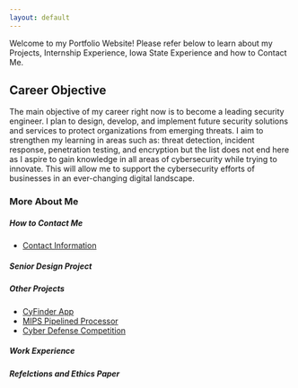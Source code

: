 ```yaml
---
layout: default
---
```


Welcome to my Portfolio Website! Please refer below to learn about my Projects, Internship Experience, Iowa State Experience and how to Contact Me.

## Career Objective

The main objective of my career right now is to become a leading security engineer. I plan to design, develop, and implement future security solutions and services to protect organizations from emerging threats. I aim to strengthen my learning in areas such as: threat detection, incident response, penetration testing, and encryption but the list does not end here as I aspire to gain knowledge in all areas of cybersecurity while trying to innovate. This will allow me to support the cybersecurity efforts of businesses in an ever-changing digital landscape. 

### More About Me

##### How to Contact Me
* [Contact Information](./contact.md)

##### Senior Design Project

##### Other Projects
* [CyFinder App](./)
* [MIPS Pipelined Processor](./)
* [Cyber Defense Competition](./)

##### Work Experience

##### Refelctions and Ethics Paper